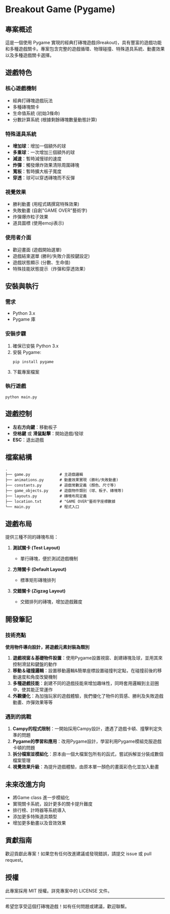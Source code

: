 # Breakout Game (Pygame)

## 專案概述

這是一個使用 Pygame 實現的經典打磚塊遊戲(Breakout)，具有豐富的遊戲功能和多種遊戲關卡。專案包含完整的遊戲循環、物理碰撞、特殊道具系統、動畫效果以及多種遊戲關卡選擇。

## 遊戲特色

### 核心遊戲機制
- 經典打磚塊遊戲玩法
- 多種磚塊關卡
- 生命值系統 (初始3條命)
- 分數計算系統 (根據剩餘磚塊數量動態計算)

### 特殊道具系統
- **增加球**：增加一個額外的球
- **多重球**：一次增加三個額外的球
- **減速**：暫時減慢球的速度
- **炸彈**：觸發爆炸效果清除周圍磚塊
- **寬板**：暫時擴大板子寬度
- **穿透**：球可以穿透磚塊而不反彈

### 視覺效果
- 勝利動畫 (用程式碼撰寫特殊效果)
- 失敗動畫 (自創"GAME OVER"藝術字)
- 炸彈爆炸粒子效果
- 道具圖標 (使用emoji表示)

### 使用者介面
- 歡迎畫面 (遊戲開始選單)
- 遊戲結束選單 (勝利/失敗介面按鍵設定)
- 遊戲狀態顯示 (分數、生命值)
- 特殊技能狀態提示（炸彈和穿透效果）

## 安裝與執行

### 需求
- Python 3.x
- Pygame 庫

### 安裝步驟
1. 確保已安裝 Python 3.x
2. 安裝 Pygame:
   ```
   pip install pygame
   ```
3. 下載專案檔案

### 執行遊戲
```
python main.py
```

## 遊戲控制
- **左右方向鍵**：移動板子
- **空格鍵** 或 **滑鼠點擊**：開始遊戲/發球
- **ESC**：退出遊戲

## 檔案結構
```
.
├── game.py             # 主遊戲邏輯
├── animations.py       # 動畫效果實現 (勝利/失敗動畫)
├── constants.py        # 遊戲常數定義 (顏色、尺寸等)
├── game_objects.py     # 遊戲物件類別 (球、板子、磚塊等)
├── layouts.py          # 磚塊布局定義
├── location.txt        # "GAME OVER"藝術字座標數據
└── main.py             # 程式入口
```

## 遊戲布局

提供三種不同的磚塊布局：

1. **測試關卡 (Test Layout)**
   - 單行磚塊，便於測試遊戲機制

2. **方陣關卡 (Default Layout)**
   - 標準矩形磚塊排列

3. **交錯關卡 (Zigzag Layout)**
   - 交錯排列的磚塊，增加遊戲難度

## 開發筆記

### 技術亮點
**使用物件導向設計，將遊戲元素封裝為類別**
1. **遊戲視窗＆基礎物件設置**：使用Pygame設置視窗、創建磚塊及球，並用其來控制滑鼠和鍵盤的動作
2. **移動＆碰撞邏輯**：設置移動邏輯&簡單座標設置碰撞判定點，在碰撞前後的移動速度和角度改變機制
3. **多種遊戲技能**：創建不同的遊戲技能來增加趣味性，同時套用邏輯到主迴圈中，使其能正常運作
4. **外觀優化**：為加強玩家的遊戲體驗，我們優化了物件的質感、勝利及失敗遊戲動畫、炸彈效果等等

### 遇到的挑戰
1. **Campy的程式限制**：一開始採用Campy設計，遭遇了遊戲卡頓、撞擊判定失準的問題
2. **Pygame的學習和應用**：改用Pygame設計，學習利用Pygame模組克服遊戲卡頓的問題
3. **拆分檔案並模組化**：原本由一個大檔案包所有的函式，嘗試拆解並分裝成數個檔案管理
4. **視覺效果升級**：為提升遊戲體驗，由原本單一顏色的畫面彩色化並加入動畫

## 未來改進方向
- 將Game class 進一步模組化
- 實現關卡系統，設計更多的關卡提升難度
- 排行榜、計時器等系統導入
- 添加更多特殊道具類型
- 增加更多動畫以及音效效果

## 貢獻指南

歡迎貢獻此專案！如果您有任何改進建議或發現錯誤，請提交 issue 或 pull request。

## 授權

此專案採用 MIT 授權。詳見專案中的 LICENSE 文件。

---

希望您享受這個打磚塊遊戲！如有任何問題或建議，歡迎聯繫。
